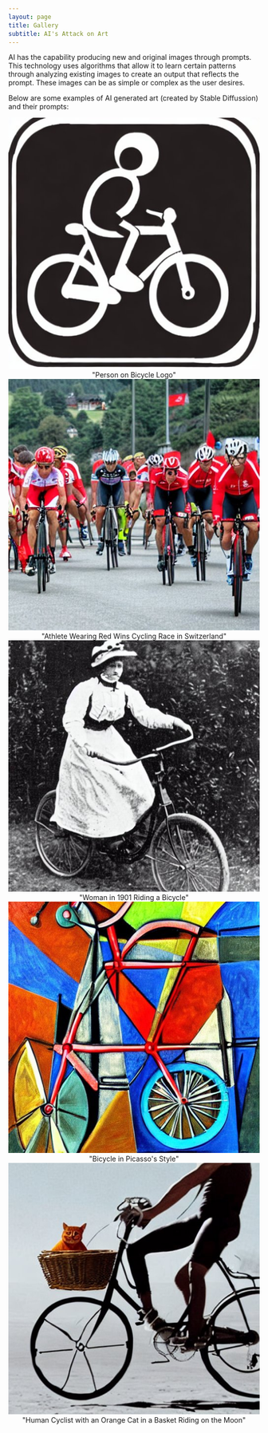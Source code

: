 ```yaml
---
layout: page
title: Gallery
subtitle: AI's Attack on Art
---
```


AI has the capability producing new and original images through prompts. This technology uses algorithms that allow it to learn certain patterns through analyzing existing images to create an output that reflects the prompt. These images can be as simple or complex as the user desires.

Below are some examples of AI generated art (created by Stable Diffussion) and their prompts:

<figure>
  <img src="images/poblogo.jpeg" alt="Person on Bicycle Logo">
  <figcaption>"Person on Bicycle Logo"</figcaption>
</figure>

<figure>
  <img src="images/race.jpeg" alt="Athlete Wearing Red Wins Cycling Race in Switzerland">
  <figcaption>"Athlete Wearing Red Wins Cycling Race in Switzerland"</figcaption>
</figure>

<figure>
  <img src="images/womanbike.jpeg" alt="Woman in 1901 Riding a Bicycle">
  <figcaption>"Woman in 1901 Riding a Bicycle"</figcaption>
</figure>

<figure>
  <img src="images/picasso.jpeg" alt="Bicycle in Picasso's Style">
  <figcaption>"Bicycle in Picasso's Style"</figcaption>
</figure>

<figure>
  <img src="images/cat.jpeg" alt="Human Cyclist with an Orange Cat in a Basket Riding on the Moon">
  <figcaption>"Human Cyclist with an Orange Cat in a Basket Riding on the Moon"</figcaption>
</figure>

<style>
figure {
  display: block;
  margin: 0 auto;
  text-align: center;
}
</style>
